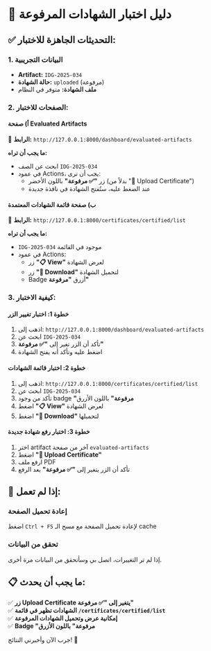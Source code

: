 # 🧪 دليل اختبار الشهادات المرفوعة

## ✅ التحديثات الجاهزة للاختبار:

### 1. البيانات التجريبية
- **Artifact:** `IDG-2025-034` 
- **حالة الشهادة:** `uploaded` (مرفوعة)
- **ملف الشهادة:** متوفر في النظام

### 2. الصفحات للاختبار:

#### أ) صفحة Evaluated Artifacts
🔗 **الرابط:** `http://127.0.0.1:8000/dashboard/evaluated-artifacts`

**ما يجب أن تراه:**
- ابحث عن الصف `IDG-2025-034`
- في عمود Actions، يجب أن ترى:
  - زر **"✅ مرفوعة"** باللون الأخضر (بدلاً من "📄 Upload Certificate")
  - عند الضغط عليه، ستُفتح الشهادة في نافذة جديدة

#### ب) صفحة قائمة الشهادات المعتمدة
🔗 **الرابط:** `http://127.0.0.1:8000/certificates/certified/list`

**ما يجب أن تراه:**
- `IDG-2025-034` موجود في القائمة
- في عمود Actions:
  - زر **"📋 View"** لعرض الشهادة
  - زر **"📄 Download"** لتحميل الشهادة
  - Badge أزرق **"مرفوعة"**

### 3. كيفية الاختبار:

#### خطوة 1: اختبار تغيير الزر
1. اذهب إلى: `http://127.0.0.1:8000/dashboard/evaluated-artifacts`
2. ابحث عن `IDG-2025-034`
3. تأكد أن الزر تغير إلى **"✅ مرفوعة"**
4. اضغط عليه وتأكد أنه يفتح الشهادة

#### خطوة 2: اختبار قائمة الشهادات
1. اذهب إلى: `http://127.0.0.1:8000/certificates/certified/list`
2. ابحث عن `IDG-2025-034`
3. تأكد من وجود badge **"مرفوعة"** باللون الأزرق
4. اضغط **"📋 View"** لعرض الشهادة
5. اضغط **"📄 Download"** لتحميلها

#### خطوة 3: اختبار رفع شهادة جديدة
1. اختر artifact آخر من صفحة `evaluated-artifacts`
2. اضغط **"📄 Upload Certificate"**
3. ارفع ملف PDF
4. تأكد أن الزر يتغير إلى **"✅ مرفوعة"** بعد الرفع

## 🔧 إذا لم تعمل:

### إعادة تحميل الصفحة
اضغط `Ctrl + F5` لإعادة تحميل الصفحة مع مسح الـ cache

### تحقق من البيانات
إذا لم تر التغييرات، اتصل بي وسأتحقق من البيانات مرة أخرى.

## 📋 ما يجب أن يحدث:

✅ **زر Upload Certificate يتغير إلى "✅ مرفوعة"**  
✅ **الشهادات تظهر في قائمة `/certificates/certified/list`**  
✅ **إمكانية عرض وتحميل الشهادات المرفوعة**  
✅ **Badge "مرفوعة" باللون الأزرق**  

جرب الآن وأخبرني النتائج! 🚀 